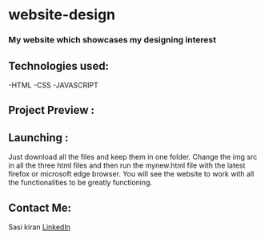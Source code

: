# website-design
### My website which showcases my designing interest

## Technologies used:
 -HTML
 -CSS
 -JAVASCRIPT
## Project Preview :

## Launching :
Just download all the files and keep them in one folder. Change the img src in all the three html files and then run the mynew.html file with the latest firefox or microsoft edge browser. You will see the website to work with all the functionalities to be greatly functioning.

## Contact Me:
Sasi kiran [LinkedIn](https://www.linkedin.com/in/sasi-kiran-a2a2121a4/)

